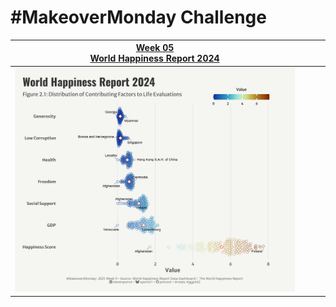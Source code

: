 # #MakeoverMonday Challenge

| [Week 05<br>World Happiness Report 2024](https://github.com/poncest/MakeoverMonday/tree/master/2025/Week_05) |   |   |   |
|:----------------:|:----------------:|:----------------:|:----------------:|
| ![week 05](Week_05/2025_05.png) |  |  |  |
